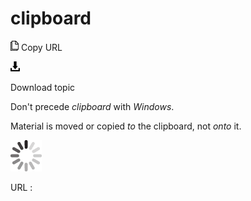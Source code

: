 # clipboard

![Copy URL](media/clipboard/Copy.png)
Copy URL

![Download](media/clipboard/Download.png)

Download topic

Don't precede *clipboard* with *Windows*. 

Material is moved or copied *to* the clipboard, not *onto* it.

![In progress](media/clipboard/activity-large.gif)

URL :
